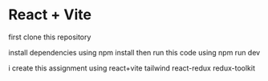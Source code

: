 # React + Vite


 first clone this repository 

install dependencies using npm install
then run this code using npm run dev


i create this assignment using react+vite tailwind react-redux redux-toolkit
  

